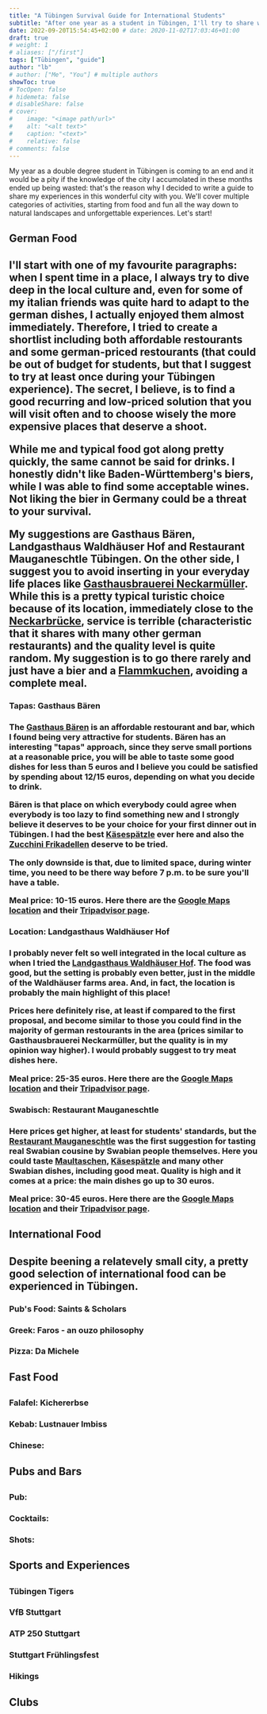 ```yaml
---
title: "A Tübingen Survival Guide for International Students"
subtitle: "After one year as a student in Tübingen, I'll try to share with you all the city knowledge I gained!"
date: 2022-09-20T15:54:45+02:00 # date: 2020-11-02T17:03:46+01:00
draft: true
# weight: 1
# aliases: ["/first"]
tags: ["Tübingen", "guide"]
author: "lb"
# author: ["Me", "You"] # multiple authors
showToc: true
# TocOpen: false
# hidemeta: false
# disableShare: false
# cover:
#    image: "<image path/url>"
#    alt: "<alt text>"
#    caption: "<text>"
#    relative: false
# comments: false
---
```

My year as a double degree student in Tübingen is coming to an end and it would be a pity if the knowledge of the city I accumolated in these months ended up being wasted: that's the reason why I decided to write a guide to share my experiences in this wonderful city with you. We'll cover multiple categories of activities, starting from food and fun all the way down to natural landscapes and unforgettable experiences. Let's start!

<h2>German Food<h2>

I'll start with one of my favourite paragraphs: when I spent time in a place, I always try to dive deep in the local culture and, even for some of my italian friends was quite hard to adapt to the german dishes, I actually enjoyed them almost immediately.
Therefore, I tried to create a shortlist including both affordable restourants and some german-priced restourants (that could be out of budget for students, but that I suggest to try at least once during your Tübingen experience). The secret, I believe, is to find a good recurring and low-priced solution that you will visit often and to choose wisely the more expensive places that deserve a shoot. 

While me and typical food got along pretty quickly, the same cannot be said for drinks. I honestly didn't like Baden-Württemberg's biers, while I was able to find some acceptable wines. Not liking the bier in Germany could be a threat to your survival.

My suggestions are Gasthaus Bären, Landgasthaus Waldhäuser Hof and Restaurant Mauganeschtle Tübingen.
On the other side, I suggest you to avoid inserting in your everyday life places like [Gasthausbrauerei Neckarmüller](https://goo.gl/maps/uvpkuUCNMAGziHhU8). While this is a pretty typical turistic choice because of its location, immediately close to the [Neckarbrücke](https://goo.gl/maps/32r1Vc31LEdxCxgF6), service is terrible (characteristic that it shares with many other german restaurants) and the quality level is quite random. My suggestion is to go there rarely and just have a bier and a [Flammkuchen](https://en.wikipedia.org/wiki/Flammekueche), avoiding a complete meal.

<h3>Tapas: Gasthaus Bären<h3>

The [Gasthaus Bären](https://www.instagram.com/gasthaus_baeren/) is an affordable restourant and bar, which I found being very attractive for students. Bären has an interesting "tapas" approach, since they serve small portions at a reasonable price, you will be able to taste some good dishes for less than 5 euros and I believe you could be satisfied by spending about 12/15 euros, depending on what you decide to drink.

Bären is that place on which everybody could agree when everybody is too lazy to find something new and I strongly believe it deserves to be your choice for your first dinner out in Tübingen. I had the best [Käsespätzle](https://en.wikipedia.org/wiki/K%C3%A4sesp%C3%A4tzle) ever here and also the [Zucchini Frikadellen](https://duckduckgo.com/?q=Zucchini+Frikadellen&t=newext&iax=images&ia=images) deserve to be tried.

The only downside is that, due to limited space, during winter time, you need to be there way before 7 p.m. to be sure you'll have a table.

Meal price: 10-15 euros. Here there are the [Google Maps location](https://goo.gl/maps/LfJeg6sqC5q5hTrM7) and their [Tripadvisor page](https://www.tripadvisor.it/Restaurant_Review-g198539-d10125512-Reviews-Gasthaus_Baren-Tubingen_Baden_Wurttemberg.html).

<h3>Location: Landgasthaus Waldhäuser Hof<h3>

I probably never felt so well integrated in the local culture as when I tried the [Landgasthaus Waldhäuser Hof](https://waldhaeuser-hof.de/). The food was good, but the setting is probably even better, just in the middle of the Waldhäuser farms area. And, in fact, the location is probably the main highlight of this place!

Prices here definitely rise, at least if compared to the first proposal, and become similar to those you could find in the majority of german restourants in the area (prices similar to Gasthausbrauerei Neckarmüller, but the quality is in my opinion way higher). I would probably suggest to try meat dishes here.

Meal price: 25-35 euros. Here there are the [Google Maps location](https://g.page/WaldhaeuserHof?share) and their [Tripadvisor page](https://www.tripadvisor.de/Restaurant_Review-g198539-d21141085-Reviews-Waldhauser_Hof-Tubingen_Baden_Wurttemberg.html).

<h3>Swabisch: Restaurant Mauganeschtle<h3>

Here prices get higher, at least for students' standards, but the [Restaurant Mauganeschtle](https://www.mauganeschtle.de/) was the first suggestion for tasting real Swabian cousine by Swabian people themselves. Here you could taste [Maultaschen](https://en.wikipedia.org/wiki/Maultasche), [Käsespätzle](https://en.wikipedia.org/wiki/K%C3%A4sesp%C3%A4tzle) and many other Swabian dishes, including good meat. Quality is high and it comes at a price: the main dishes go up to 30 euros.

Meal price: 30-45 euros. Here there are the [Google Maps location](https://g.page/mauganeschtle?share) and their [Tripadvisor page](https://www.tripadvisor.de/Restaurant_Review-g198539-d1344207-Reviews-Mauganeschtle-Tubingen_Baden_Wurttemberg.html).


<h2>International Food<h2>

Despite beening a relatevely small city, a pretty good selection of international food can be experienced in Tübingen. 

<h3>Pub's Food: Saints & Scholars<h3>


<h3>Greek: Faros - an ouzo philosophy<h3>


<h3>Pizza: Da Michele<h3>


<h2>Fast Food<h2>


<h3>Falafel: Kichererbse<h3>


<h3>Kebab: Lustnauer Imbiss<h3>


<h3>Chinese: <h3>


<h2>Pubs and Bars<h2>

<h3>Pub: <h3>

<h3>Cocktails: <h3>

<h3>Shots: <h3>


<h2>Sports and Experiences<h2>

<h3>Tübingen Tigers<h3>

<h3>VfB Stuttgart<h3>

<h3>ATP 250 Stuttgart<h3>

<h3>Stuttgart Frühlingsfest<h3>

<h3>Hikings<h3>


<h2>Clubs<h2>

<h3> <h3>

<h3> <h3>